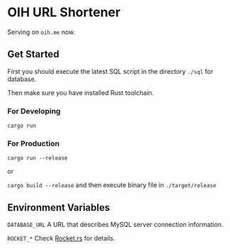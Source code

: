 # OIH URL Shortener

Serving on `oih.me` now.

## Get Started

First you should execute the latest SQL script in the directory `./sql` for database.

Then make sure you have installed Rust toolchain.

### For Developing

`cargo run`

### For Production

`cargo run --release`

or

`cargo build --release` and then execute binary file in `./target/release`

## Environment Variables

`DATABASE_URL` A URL that describes MySQL server connection information.

`ROCKET_*` Check [Rocket.rs](https://rocket.rs) for details.
